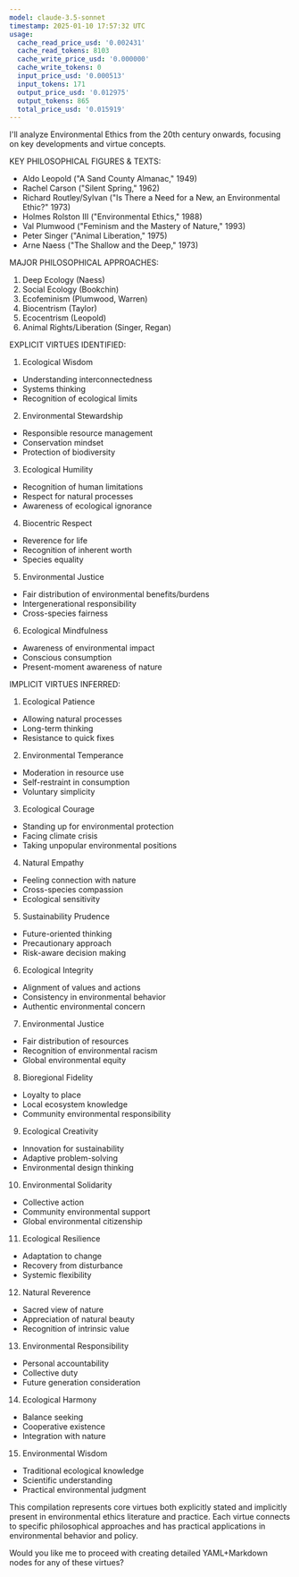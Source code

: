 ```yaml
---
model: claude-3.5-sonnet
timestamp: 2025-01-10 17:57:32 UTC
usage:
  cache_read_price_usd: '0.002431'
  cache_read_tokens: 8103
  cache_write_price_usd: '0.000000'
  cache_write_tokens: 0
  input_price_usd: '0.000513'
  input_tokens: 171
  output_price_usd: '0.012975'
  output_tokens: 865
  total_price_usd: '0.015919'
---
```


I'll analyze Environmental Ethics from the 20th century onwards, focusing on key developments and virtue concepts.

KEY PHILOSOPHICAL FIGURES & TEXTS:
- Aldo Leopold ("A Sand County Almanac," 1949)
- Rachel Carson ("Silent Spring," 1962)
- Richard Routley/Sylvan ("Is There a Need for a New, an Environmental Ethic?" 1973)
- Holmes Rolston III ("Environmental Ethics," 1988)
- Val Plumwood ("Feminism and the Mastery of Nature," 1993)
- Peter Singer ("Animal Liberation," 1975)
- Arne Naess ("The Shallow and the Deep," 1973)

MAJOR PHILOSOPHICAL APPROACHES:
1. Deep Ecology (Naess)
2. Social Ecology (Bookchin)
3. Ecofeminism (Plumwood, Warren)
4. Biocentrism (Taylor)
5. Ecocentrism (Leopold)
6. Animal Rights/Liberation (Singer, Regan)

EXPLICIT VIRTUES IDENTIFIED:

1. Ecological Wisdom
- Understanding interconnectedness
- Systems thinking
- Recognition of ecological limits

2. Environmental Stewardship
- Responsible resource management
- Conservation mindset
- Protection of biodiversity

3. Ecological Humility
- Recognition of human limitations
- Respect for natural processes
- Awareness of ecological ignorance

4. Biocentric Respect
- Reverence for life
- Recognition of inherent worth
- Species equality

5. Environmental Justice
- Fair distribution of environmental benefits/burdens
- Intergenerational responsibility
- Cross-species fairness

6. Ecological Mindfulness
- Awareness of environmental impact
- Conscious consumption
- Present-moment awareness of nature

IMPLICIT VIRTUES INFERRED:

1. Ecological Patience
- Allowing natural processes
- Long-term thinking
- Resistance to quick fixes

2. Environmental Temperance
- Moderation in resource use
- Self-restraint in consumption
- Voluntary simplicity

3. Ecological Courage
- Standing up for environmental protection
- Facing climate crisis
- Taking unpopular environmental positions

4. Natural Empathy
- Feeling connection with nature
- Cross-species compassion
- Ecological sensitivity

5. Sustainability Prudence
- Future-oriented thinking
- Precautionary approach
- Risk-aware decision making

6. Ecological Integrity
- Alignment of values and actions
- Consistency in environmental behavior
- Authentic environmental concern

7. Environmental Justice
- Fair distribution of resources
- Recognition of environmental racism
- Global environmental equity

8. Bioregional Fidelity
- Loyalty to place
- Local ecosystem knowledge
- Community environmental responsibility

9. Ecological Creativity
- Innovation for sustainability
- Adaptive problem-solving
- Environmental design thinking

10. Environmental Solidarity
- Collective action
- Community environmental support
- Global environmental citizenship

11. Ecological Resilience
- Adaptation to change
- Recovery from disturbance
- Systemic flexibility

12. Natural Reverence
- Sacred view of nature
- Appreciation of natural beauty
- Recognition of intrinsic value

13. Environmental Responsibility
- Personal accountability
- Collective duty
- Future generation consideration

14. Ecological Harmony
- Balance seeking
- Cooperative existence
- Integration with nature

15. Environmental Wisdom
- Traditional ecological knowledge
- Scientific understanding
- Practical environmental judgment

This compilation represents core virtues both explicitly stated and implicitly present in environmental ethics literature and practice. Each virtue connects to specific philosophical approaches and has practical applications in environmental behavior and policy.

Would you like me to proceed with creating detailed YAML+Markdown nodes for any of these virtues?